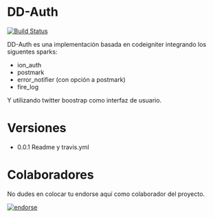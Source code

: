 DD-Auth
=======
[![Build Status](https://travis-ci.org/ramirors/DD-Auth.png)](https://travis-ci.org/ramirors/DD-Auth)


DD-Auth es una implementación basada en codeigniter integrando los siguentes sparks:
- ion_auth
- postmark
- error_notifier (con opción a postmark)
- fire_log

Y utilizando twitter boostrap como interfaz de usuario.

Versiones
=======
- 0.0.1 Readme y travis.yml


Colaboradores
=======
No dudes en colocar tu endorse aquí como colaborador del proyecto.

[![endorse](http://api.coderwall.com/ramirors/endorsecount.png)](http://coderwall.com/ramirors)